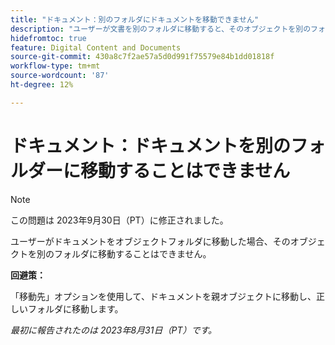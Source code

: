```yaml
---
title: "ドキュメント：別のフォルダにドキュメントを移動できません"
description: "ユーザーが文書を別のフォルダに移動すると、そのオブジェクトを別のフォルダに移動することはできません。"
hidefromtoc: true
feature: Digital Content and Documents
source-git-commit: 430a8c7f2ae57a5d0d991f75579e84b1dd01818f
workflow-type: tm+mt
source-wordcount: '87'
ht-degree: 12%

---
```



# ドキュメント：ドキュメントを別のフォルダーに移動することはできません

>[!NOTE]
>
>この問題は 2023年9月30日（PT）に修正されました。

ユーザーがドキュメントをオブジェクトフォルダに移動した場合、そのオブジェクトを別のフォルダに移動することはできません。

**回避策：**

「移動先」オプションを使用して、ドキュメントを親オブジェクトに移動し、正しいフォルダに移動します。

_最初に報告されたのは 2023年8月31日（PT）です。_
